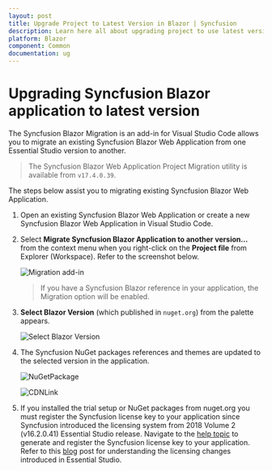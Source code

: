```yaml
---
layout: post
title: Upgrade Project to Latest Version in Blazor | Syncfusion
description: Learn here all about upgrading project to use latest version using Syncfusion Blazor Extension for Visual Studio Code.
platform: Blazor
component: Common
documentation: ug
---
```


# Upgrading Syncfusion Blazor application to latest version

The Syncfusion Blazor Migration is an add-in for Visual Studio Code allows you to migrate an existing Syncfusion Blazor Web Application from one Essential Studio version to another.

   > The Syncfusion Blazor Web Application Project Migration utility is available from `v17.4.0.39`.

The steps below assist you to migrating existing Syncfusion Blazor Web Application.

1. Open an existing Syncfusion Blazor Web Application or create a new Syncfusion Blazor Web Application in Visual Studio Code.

2. Select **Migrate Syncfusion Blazor Application to another version...** from the context menu when you right-click on the **Project file** from Explorer (Workspace). Refer to the screenshot below.

    ![Migration add-in](images/Migration.PNG)

    >  If you have a Syncfusion Blazor reference in your application, the Migration option will be enabled.

3. **Select Blazor Version** (which published in `nuget.org`) from the palette appears.

    ![Select Blazor Version](images/VersionSelection.PNG)

4. The Syncfusion NuGet packages references and themes are updated to the selected version in the application.

    ![NuGetPackage](images/NuGetPackage.png)

    ![CDNLink](images/CDNLink.png)

5. If you installed the trial setup or NuGet packages from nuget.org you must register the Syncfusion license key to your application since Syncfusion introduced the licensing system from 2018 Volume 2 (v16.2.0.41) Essential Studio release. Navigate to the [help topic](https://help.syncfusion.com/common/essential-studio/licensing/license-key#how-to-generate-syncfusion-license-key) to generate and register the Syncfusion license key to your application. Refer to this [blog](https://blog.syncfusion.com/post/Whats-New-in-2018-Volume-2-Licensing-Changes-in-the-1620x-Version-of-Essential-Studio.aspx?_ga=2.11237684.1233358434.1587355730-230058891.1567654773) post for understanding the licensing changes introduced in Essential Studio.